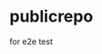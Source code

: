 # publicrepo
for e2e test












































































































































































































































































































































































































































































































































































































































































































































































































































































































































































































































































































































































































































































































































































